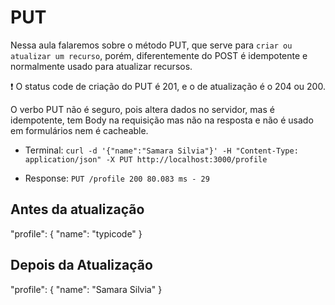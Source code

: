 # PUT

Nessa aula falaremos sobre o método PUT, que serve para `criar ou atualizar um recurso`, porém, diferentemente do POST é idempotente e normalmente usado para atualizar recursos. 

❗ O status code de criação do PUT é 201, e o de atualização é o 204 ou 200.

O verbo PUT não é seguro, pois altera dados no servidor, mas é idempotente, tem Body na requisição mas não na resposta e não é usado em formulários nem é cacheable.

- Terminal: `curl -d '{"name":"Samara Silvia"}' -H "Content-Type: application/json" -X PUT http://localhost:3000/profile`

- Response: `PUT /profile 200 80.083 ms - 29`


## Antes da atualização

"profile": {
    "name": "typicode"
  }

## Depois da Atualização

"profile": {
    "name": "Samara Silvia"
}